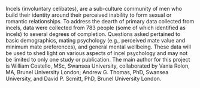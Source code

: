 Incels (involuntary celibates), are a sub-culture community of men who build their identity around their perceived inability to form sexual or romantic relationships. To address the dearth of primary data collected from incels, data were collected from 783 people (some of which identified as incels) to several degrees of completion. Questions asked pertained to basic demographics, mating psychology (e.g., perceived mate value and minimum mate preferences), and general mental wellbeing. These data will be used to shed light on various aspects of incel psychology and may not be limited to only one study or publication. The main author for this project is William Costello, MSc, Swansea University, collaborated by Vania Rolon, MA, Brunel University London; Andrew G. Thomas, PhD, Swansea University, and David P. Scmitt, PhD, Brunel University London.
